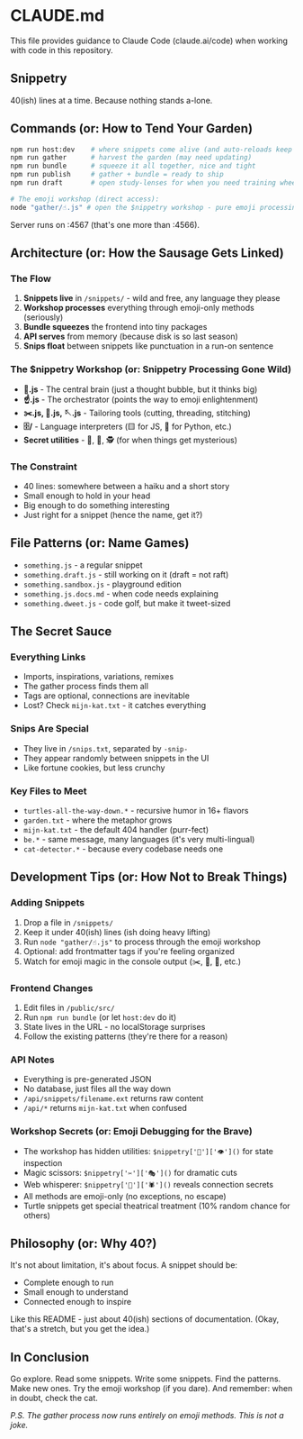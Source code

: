 # CLAUDE.md

This file provides guidance to Claude Code (claude.ai/code) when working with code in this
repository.

## Snippetry

40(ish) lines at a time. Because nothing stands a-lone.

## Commands (or: How to Tend Your Garden)

```bash
npm run host:dev    # where snippets come alive (and auto-reloads keep you sane)
npm run gather      # harvest the garden (may need updating)
npm run bundle      # squeeze it all together, nice and tight
npm run publish     # gather + bundle = ready to ship
npm run draft       # open study-lenses for when you need training wheels

# The emoji workshop (direct access):
node "gather/☝️.js" # open the $nippetry workshop - pure emoji processing
```

Server runs on :4567 (that's one more than :4566).

## Architecture (or: How the Sausage Gets Linked)

### The Flow

1. **Snippets live** in `/snippets/` - wild and free, any language they please
2. **Workshop processes** everything through emoji-only methods (seriously)
3. **Bundle squeezes** the frontend into tiny packages
4. **API serves** from memory (because disk is so last season)
5. **Snips float** between snippets like punctuation in a run-on sentence

### The $nippetry Workshop (or: Snippetry Processing Gone Wild)

- **💭.js** - The central brain (just a thought bubble, but it thinks big)
- **☝️.js** - The orchestrator (points the way to emoji enlightenment)
- **✂️.js, 🧵.js, 🪡.js** - Tailoring tools (cutting, threading, stitching)
- **🗄️/** - Language interpreters (🟨 for JS, 🐍 for Python, etc.)
- **Secret utilities** - 🔮, 🧙, 🕵️ (for when things get mysterious)

### The Constraint

- 40 lines: somewhere between a haiku and a short story
- Small enough to hold in your head
- Big enough to do something interesting
- Just right for a snippet (hence the name, get it?)

## File Patterns (or: Name Games)

- `something.js` - a regular snippet
- `something.draft.js` - still working on it (draft = not raft)
- `something.sandbox.js` - playground edition
- `something.js.docs.md` - when code needs explaining
- `something.dweet.js` - code golf, but make it tweet-sized

## The Secret Sauce

### Everything Links

- Imports, inspirations, variations, remixes
- The gather process finds them all
- Tags are optional, connections are inevitable
- Lost? Check `mijn-kat.txt` - it catches everything

### Snips Are Special

- They live in `/snips.txt`, separated by `-snip-`
- They appear randomly between snippets in the UI
- Like fortune cookies, but less crunchy

### Key Files to Meet

- `turtles-all-the-way-down.*` - recursive humor in 16+ flavors
- `garden.txt` - where the metaphor grows
- `mijn-kat.txt` - the default 404 handler (purr-fect)
- `be.*` - same message, many languages (it's very multi-lingual)
- `cat-detector.*` - because every codebase needs one

## Development Tips (or: How Not to Break Things)

### Adding Snippets

1. Drop a file in `/snippets/`
2. Keep it under 40(ish) lines (ish doing heavy lifting)
3. Run `node "gather/☝️.js"` to process through the emoji workshop
4. Optional: add frontmatter tags if you're feeling organized
5. Watch for emoji magic in the console output (✂️, 🧵, 🎨, etc.)

### Frontend Changes

1. Edit files in `/public/src/`
2. Run `npm run bundle` (or let `host:dev` do it)
3. State lives in the URL - no localStorage surprises
4. Follow the existing patterns (they're there for a reason)

### API Notes

- Everything is pre-generated JSON
- No database, just files all the way down
- `/api/snippets/filename.ext` returns raw content
- `/api/*` returns `mijn-kat.txt` when confused

### Workshop Secrets (or: Emoji Debugging for the Brave)

- The workshop has hidden utilities: `$nippetry['🔮']['👁️']()` for state inspection
- Magic scissors: `$nippetry['✂️']['🎭']()` for dramatic cuts
- Web whisperer: `$nippetry['🧵']['🕷️']()` reveals connection secrets
- All methods are emoji-only (no exceptions, no escape)
- Turtle snippets get special theatrical treatment (10% random chance for others)

## Philosophy (or: Why 40?)

It's not about limitation, it's about focus. A snippet should be:

- Complete enough to run
- Small enough to understand
- Connected enough to inspire

Like this README - just about 40(ish) sections of documentation. (Okay, that's a stretch,
but you get the idea.)

## In Conclusion

Go explore. Read some snippets. Write some snippets. Find the patterns. Make new ones. Try
the emoji workshop (if you dare). And remember: when in doubt, check the cat.

_P.S. The gather process now runs entirely on emoji methods. This is not a joke._
